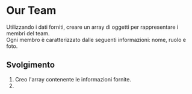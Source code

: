 Our Team
===
Utilizzando i dati forniti, creare un array di oggetti per rappresentare i membri del team. <br>
Ogni membro è caratterizzato dalle seguenti informazioni: nome, ruolo e foto.
## Svolgimento
1. Creo l'array contenente le informazioni fornite.
2. 